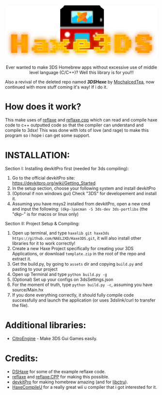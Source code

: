 <p align="center">
  <a href="https://github.com/NAEL2XD/Haxe3DS">
    <img src="logo.png" alt="Haxe3DS" width="600">
  </a>
</p>

<p align="center">
Ever wanted to make 3DS Homebrew apps without excessive use of middle level language (C/C++)? Well this library is for you!!!
</p>

Also a revival of the deleted repo named ***3DSHaxe*** by [MochaIcedTea](https://github.com/MochaIcedTea), now continued with more stuff coming it's way! If i do it.

# How does it work?

This make uses of [reflaxe](https://github.com/SomeRanDev/reflaxe) and [reflaxe.cpp](https://github.com/SomeRanDev/reflaxe.CPP) which can read and compile haxe code to c++ outputted code so that the compiler can understand and compile to 3dsx! This was done with lots of love (and rage) to make this program so i hope i can get some support.

# INSTALLATION:

Section I: Installing devkitPro first (needed for 3ds compiling):

1. Go to the official devkitPro site: https://devkitpro.org/wiki/Getting_Started
2. In the setup section, choose your following system and install devkitPro
3. (Optional if non windows gui) Check "3DS" for developement and install it.
4. Assuming you have msys2 installed from devkitPro, open a new cmd and input the following: `(dkp-)pacman -S 3ds-dev 3ds-portlibs` (the "dkp-" is for macos or linux only)

Section II: Project Setup & Compiling:

1. Open up terminal, and type `haxelib git haxe3ds https://github.com/NAEL2XD/Haxe3DS.git`, it will also install other libraries for it to work correctly!
3. Create a new Haxe Project specifically for creating your 3DS Applications, or download `template.zip` in the root of the repo and extract it.
3. Get the build.py, by going to `assets` dir and copying `build.py` and pasting to your project
4. Open up Terminal and type `python build.py -g`
5. (Optional) Set up your configs on 3dsSettings.json
6. For the moment of truth, type `python build.py -c`, assuming you have source/Main.hx
7. If you done everything correctly, it should fully compile code successfully and launch the application (or uses 3dslink/curl to transfer the file).

# Additional libraries:

- [CitroEngine](https://github.com/NAEL2XD/CitroEngine) - Make 3DS Gui Games easily.

# Credits:

- [DSHaxe](https://github.com/MochaIcedTea/DSHaxe) for some of the example reflaxe code.
- [reflaxe](https://github.com/SomeRanDev/reflaxe) and [reflaxe.CPP](https://github.com/SomeRanDev/reflaxe.CPP) for making this possible.
- [devkitPro](https://github.com/devkitPro/libctru) for making homebrew amazing (and for [libctru](https://github.com/devkitPro/libctru)).
- [HaxeCompileU](https://github.com/Slushi-Github/hxCompileU) for a really great wii u compiler that i got interested for it.